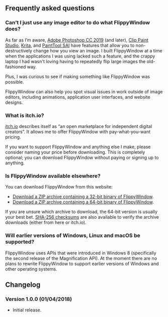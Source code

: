 <!---
  # Copyright (C) Damien Dart, <damiendart@pobox.com>.
  # This file is distributed under the MIT licence. For more
  # information, please refer to the accompanying "LICENCE" file.

  description: 'Download FlippyWindow, a simple Windows application that non-destructively flips any part of your screen.'
  section: 'projects'
  title: 'FlippyWindow'
  twigTemplate: '.templates/base-flippywindow.html.twig'
--->

## Frequently asked questions

### Can’t I just use any image editor to do what FlippyWindow does?

As far as I’m aware, [Adobe Photoshop CC 2019][] (and later), [Clip
Paint Studio][], [Krita][], and [PaintTool SAI][] have features that
allow you to non-destructively change how you view an image. I built
FlippyWindow at a time when the applications I was using lacked such a
feature, and the crappy laptop I had wasn't loving having to repeatedly
flip large images the old-fashioned way.

Plus, I was curious to see if making something like FlippyWindow was
possible.

FlippyWindow can also help you spot visual issues in work outside of
image editors, including animations, application user interfaces, and
website designs.

  [Adobe Photoshop CC 2019]: <https://www.adobe.com/products/photoshop.html>
  [Clip Paint Studio]: <https://www.clipstudio.net/>
  [Krita]: <https://krita.org/>
  [PaintTool SAI]: <https://www.systemax.jp/en/sai/>

### What is itch.io?

[itch.io][] describes itself as “an open marketplace for independent
digital creators”. It allows me to offer FlippyWindow with
pay-what-you-want pricing.

If you want to support FlippyWindow and anything else I make, please
consider naming your price before downloading. This is completely
optional; you can download FlippyWindow without paying or signing up to
anything.

  [itch.io]: <https://itch.io/>

<h3 id="alternative-download-locations">Is FlippyWindow available elsewhere?</h3>

You can download FlippyWindow from this website:

- [Download a ZIP archive containing a 32-bit binary of FlippyWindow][].
- [Download a ZIP archive containing a 64-bit binary of FlippyWindow][].

If you are unsure which archive to download, the 64-bit version is
usually your best bet. [SHA-256 checksums][] are also available to
verify the archive downloads (either from here or itch.io).

  [Download a ZIP archive containing a 32-bit binary of FlippyWindow]: <https://www.robotinaponcho.net/projects/flippywindow/flippywindow-32-bit.zip>
  [Download a ZIP archive containing a 64-bit binary of FlippyWindow]: <https://www.robotinaponcho.net/projects/flippywindow/flippywindow-64-bit.zip>
  [SHA-256 checksums]: <https://www.robotinaponcho.net/projects/flippywindow/flippywindow-checksums.txt>

### Will earlier versions of Windows, Linux and macOS be supported?

FlippyWindow uses APIs that were introduced in Windows 8 (specifically
the second release of the Magnification API). At the moment there are
no plans to rewrite FlippyWindow to support earlier versions of Windows
and other operating systems.


## Changelog

### Version 1.0.0 (01/04/2018)

- Initial release.
